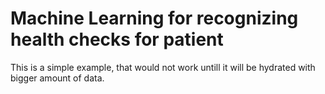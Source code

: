 # Machine Learning for recognizing health checks for patient

This is a simple example, that would not work untill it will be hydrated with bigger amount of data.